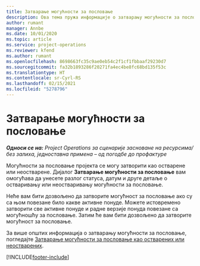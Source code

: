 ```yaml
---
title: Затварање могућности за пословање
description: Ова тема пружа информације о затварању могућности за пословање пројекта.
author: rumant
manager: Annbe
ms.date: 10/01/2020
ms.topic: article
ms.service: project-operations
ms.reviewer: kfend
ms.author: rumant
ms.openlocfilehash: 8698663fc35c9ae0eb54c2f1cf1fbbaaf29230d7
ms.sourcegitcommit: fa32b1893286f20271fa4ec4be8fc68bd135f53c
ms.translationtype: HT
ms.contentlocale: sr-Cyrl-RS
ms.lasthandoff: 02/15/2021
ms.locfileid: "5278796"
---
```

# <a name="close-an-opportunity"></a>Затварање могућности за пословање

_**Односи се на:** Project Operations за сценарије засноване на ресурсима/без залиха, једноставна примена – од погодбе до профактуре_

Могућности за пословање пројекта се могу затворити као остварене или неостварене. Дијалог **Затварање могућности за пословање** вам омогућава да унесете разлог статуса, датум и друге детаље о остваривању или неостваривању могућности за пословање.

Неће вам бити дозвољено да затворите могућност за пословање ако су са њом повезане било какве активне понуде. Можете истовремено затворити све активне понуде и радне верзије понуда повезане са могућношћу за пословање. Затим ће вам бити дозвољено да затворите могућност за пословање.

За више општих информација о затварању могућности за пословање, погледајте [Затварање могућности за пословање као остварених или неостварених](https://docs.microsoft.com/dynamics365/sales-enterprise/close-opportunity-won-lost-sales).


[!INCLUDE[footer-include](../includes/footer-banner.md)]